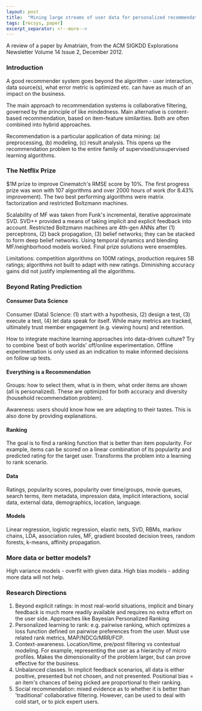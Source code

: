 ```yaml
---
layout: post
title:  "Mining large streams of user data for personalized recommendations"
tags: [recsys, paper]
excerpt_separator: <!--more-->
---
```


A review of a paper by Amatriain, from the ACM SIGKDD Explorations Newsletter Volume 14 Issue 2, December 2012. 

<!--more-->

### Introduction

A good recommender system goes beyond the algorithm - user interaction, data source(s), what error metric is optimized etc. can have as much of an impact on the business.

The main approach to recommendation systems is collaborative filtering, governed by the principle of like mindedness. Main alternative is content-based recommendation, based on item-feature similarities. Both are often combined into hybrid approaches.

Recommendation is a particular application of data mining: (a) preprocessing, (b) modeling, (c) result analysis. This opens up the recommendation problem to the entire family of supervised/unsupervised learning algorithms.

### The Netflix Prize

$1M prize to improve Cinematch's RMSE score by 10%. The first progress prize was won with 107 algorithms and over 2000 hours of work (for 8.43% improvement). The two best performing algorithms were matrix factorization and restricted Boltzmann machines. 

Scalability of MF was taken from Funk's incremental, iterative approximate SVD. SVD++ provided a means of taking implicit and explicit feedback into account. Restricted Boltzmann machines are 4th-gen ANNs after (1) perceptrons, (2) back propagation, (3) belief networks; they can be stacked to form deep belief networks. Using temporal dynamics and blending MF/neighborhood models worked. Final prize solutions were ensembles.

Limitations: competition algorithms on 100M ratings, production requires 5B ratings; algorithms not built to adapt with new ratings. Diminishing accuracy gains did not justify implementing all the algorithms.

### Beyond Rating Prediction

#### Consumer Data Science

Consumer (Data) Science: (1) start with a hypothesis, (2) design a test, (3) execute a test, (4) let data speak for itself. While many metrics are tracked, ultimately trust member engagement (e.g. viewing hours) and retention.

How to integrate machine learning approaches into data-driven culture? Try to combine 'best of both worlds' off/online experimentation. Offline experimentation is only used as an indication to make informed decisions on follow up tests.

#### Everything is a Recommendation

Groups: how to select them, what is in them, what order items are shown (all is personalized). These are optimized for both accuracy and diversity (household recommendation problem).

Awareness: users should know how we are adapting to their tastes. This is also done by providing explanations.

#### Ranking

The goal is to find a ranking function that is better than item popularity. For example, items can be scored on a linear combination of its popularity and predicted rating for the target user. Transforms the problem into a learning to rank scenario.

#### Data

Ratings, popularity scores, popularity over time/groups, movie queues, search terms, item metadata, impression data, implicit interactions, social data, external data, demographics, location, language.

#### Models

Linear regression, logistic regression, elastic nets, SVD, RBMs, markov chains, LDA, association rules, MF, gradient boosted decision trees, random forests, k-means, affinity propagation.

### More data or better models?

High variance models - overfit with given data. High bias models - adding more data will not help. 

### Research Directions

1. Beyond explicit ratings: in most real-world situations, implicit and binary feedback is much more readily available and requires no extra effort on the user side. Approaches like Bayesian Personalized Ranking 
2. Personalized learning to rank: e.g. pairwise ranking, which optimizes a loss function defined on pairwise preferences from the user. Must use related rank metrics, MAP/NDCG/MRR/FCP.
3. Context-awareness. Location/time, pre/post filtering vs contextual modeling. For example, representing the user as a hierarchy of micro profiles. Makes the dimensionality of the problem larger, but can prove effective for the business.
4. Unbalanced classes. In implicit feedback scenarios, all data is either positive, presented but not chosen, and not presented. Positional bias = an item's chances of being picked are proportional to their ranking.
5. Social recommendation: mixed evidence as to whether it is better than 'traditional' collaborative filtering. However, can be used to deal with cold start, or to pick expert users.

